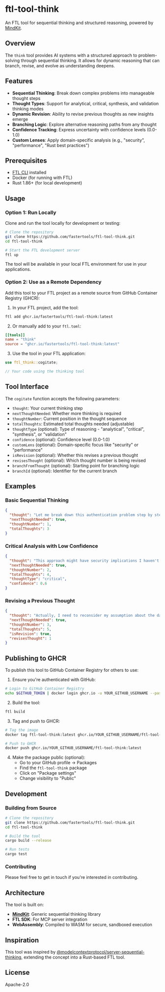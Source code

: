 # ftl-tool-think

An FTL tool for sequential thinking and structured reasoning, powered by [MindKit](https://github.com/DevOpsDali/mindkit).

## Overview

The `think` tool provides AI systems with a structured approach to problem-solving through sequential thinking. It allows for dynamic reasoning that can branch, revise, and evolve as understanding deepens.

## Features

- **Sequential Thinking**: Break down complex problems into manageable thought steps
- **Thought Types**: Support for analytical, critical, synthesis, and validation thinking modes
- **Dynamic Revision**: Ability to revise previous thoughts as new insights emerge
- **Branching Logic**: Explore alternative reasoning paths from any thought
- **Confidence Tracking**: Express uncertainty with confidence levels (0.0-1.0)
- **Custom Lenses**: Apply domain-specific analysis (e.g., "security", "performance", "Rust best practices")

## Prerequisites

- [FTL CLI](https://github.com/TBD54566975/ftl) installed
- Docker (for running with FTL)
- Rust 1.86+ (for local development)

## Usage

### Option 1: Run Locally

Clone and run the tool locally for development or testing:

```bash
# Clone the repository
git clone https://github.com/fastertools/ftl-tool-think.git
cd ftl-tool-think

# Start the FTL development server
ftl up
```

The tool will be available in your local FTL environment for use in your applications.

### Option 2: Use as a Remote Dependency

Add this tool to your FTL project as a remote source from GitHub Container Registry (GHCR):

1. In your FTL project, add the tool:
```bash
ftl add ghcr.io/fastertools/ftl-tool-think:latest
```

2. Or manually add to your `ftl.toml`:
```toml
[[tools]]
name = "think"
source = "ghcr.io/fastertools/ftl-tool-think:latest"
```

3. Use the tool in your FTL application:
```rust
use ftl_think::cogitate;

// Your code using the thinking tool
```

## Tool Interface

The `cogitate` function accepts the following parameters:

- `thought`: Your current thinking step
- `nextThoughtNeeded`: Whether more thinking is required
- `thoughtNumber`: Current position in the thought sequence
- `totalThoughts`: Estimated total thoughts needed (adjustable)
- `thoughtType` (optional): Type of reasoning - "analytical", "critical", "synthesis", or "validation"
- `confidence` (optional): Confidence level (0.0-1.0)
- `customLens` (optional): Domain-specific focus like "security" or "performance"
- `isRevision` (optional): Whether this revises a previous thought
- `revisesThought` (optional): Which thought number is being revised
- `branchFromThought` (optional): Starting point for branching logic
- `branchId` (optional): Identifier for the current branch

## Examples

### Basic Sequential Thinking
```json
{
  "thought": "Let me break down this authentication problem step by step",
  "nextThoughtNeeded": true,
  "thoughtNumber": 1,
  "totalThoughts": 3
}
```

### Critical Analysis with Low Confidence
```json
{
  "thought": "This approach might have security implications I haven't considered",
  "nextThoughtNeeded": true,
  "thoughtNumber": 2,
  "totalThoughts": 4,
  "thoughtType": "critical",
  "confidence": 0.6
}
```

### Revising a Previous Thought
```json
{
  "thought": "Actually, I need to reconsider my assumption about the database schema",
  "nextThoughtNeeded": true,
  "thoughtNumber": 3,
  "totalThoughts": 5,
  "isRevision": true,
  "revisesThought": 1
}
```

## Publishing to GHCR

To publish this tool to GitHub Container Registry for others to use:

1. Ensure you're authenticated with GitHub:
```bash
# Login to GitHub Container Registry
echo $GITHUB_TOKEN | docker login ghcr.io -u YOUR_GITHUB_USERNAME --password-stdin
```

2. Build the tool:
```bash
ftl build
```

3. Tag and push to GHCR:
```bash
# Tag the image
docker tag ftl-tool-think:latest ghcr.io/YOUR_GITHUB_USERNAME/ftl-tool-think:latest

# Push to GHCR
docker push ghcr.io/YOUR_GITHUB_USERNAME/ftl-tool-think:latest
```

4. Make the package public (optional):
   - Go to your GitHub profile → Packages
   - Find the `ftl-tool-think` package
   - Click on "Package settings"
   - Change visibility to "Public"

## Development

### Building from Source

```bash
# Clone the repository
git clone https://github.com/fastertools/ftl-tool-think.git
cd ftl-tool-think

# Build the tool
cargo build --release

# Run tests
cargo test
```

### Contributing

Please feel free to get in touch if you're interested in contributing.

## Architecture

The tool is built on:
- **[MindKit](https://github.com/DevOpsDali/mindkit)**: Generic sequential thinking library
- **FTL SDK**: For MCP server integration
- **WebAssembly**: Compiled to WASM for secure, sandboxed execution

## Inspiration

This tool was inspired by [@modelcontextprotocol/server-sequential-thinking](https://www.npmjs.com/package/@modelcontextprotocol/server-sequential-thinking), extending the concept into a Rust-based FTL tool.

## License

Apache-2.0